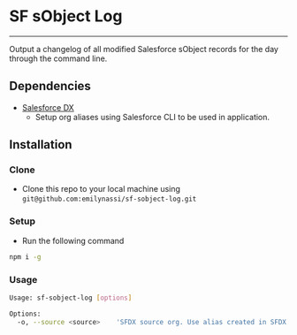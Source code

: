 # SF sObject Log
---

Output a changelog of all modified Salesforce sObject records for the day through the command line.

## Dependencies
* <a href="https://github.com/forcedotcom/cli">Salesforce DX</a>
  * Setup org aliases using Salesforce CLI to be used in application.

## Installation

### Clone

- Clone this repo to your local machine using `git@github.com:emilynassi/sf-sobject-log.git`

### Setup

- Run the following command

```bash
npm i -g
```

### Usage

```bash
Usage: sf-sobject-log [options]

Options:
  -o, --source <source>    'SFDX source org. Use alias created in SFDX CLI'
```
